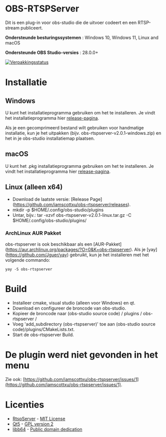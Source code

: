 # OBS-RTSPServer

Dit is een plug-in voor obs-studio die de uitvoer codeert en een RTSP-stream publiceert.

**Ondersteunde besturingssystemen** : Windows 10, Windows 11, Linux and macOS

**Ondersteunde OBS Studio-versies** : 28.0.0+

[![Verpakkingsstatus](https://repology.org/badge/vertical-allrepos/obs-rtspserver.svg)](https://repology.org/project/obs-rtspserver/versions)

# Installatie
## Windows
U kunt het installatieprogramma gebruiken om het te installeren. Je vindt het installatieprogramma hier [release-pagina](https://github.com/iamscottxu/obs-rtspserver/releases).

Als je een gecomprimeerd bestand wilt gebruiken voor handmatige installatie, kun je het uitpakken (bijv. obs-rtspserver-v2.0.1-windows.zip) en het in je obs-studio installatiemap plaatsen.

## macOS
U kunt het .pkg installatieprogramma gebruiken om het te installeren. Je vindt het installatieprogramma hier [release-pagina](https://github.com/iamscottxu/obs-rtspserver/releases).

## Linux (alleen x64)
* Download de laatste versie: [Release Page] (https://github.com/iamscottxu/obs-rtspserver/releases).
* mkdir -p $HOME/.config/obs-studio/plugins
* Untar, bijv.: tar -xzvf obs-rtspserver-v2.0.1-linux.tar.gz -C $HOME/.config/obs-studio/plugins/

### ArchLinux AUR Pakket
obs-rtspserver is ook beschikbaar als een [AUR-Pakket] (https://aur.archlinux.org/packages/?O=0&K=obs-rtspserver).
Als je [yay] (https://github.com/Jguer/yay) gebruikt, kun je het installeren met het volgende commando:

```shell
yay -S obs-rtspserver
```

# Build
* Installeer cmake, visual studio (alleen voor Windows) en qt.
* Download en configureer de broncode van obs-studio.
* Kopieer de broncode naar (obs-studio source code) / plugins / obs-rtspserver /
* Voeg 'add_subdirectory (obs-rtspserver)' toe aan (obs-studio source code)/plugins/CMakeLists.txt.
* Start de obs-rtspserver Build.

# De plugin werd niet gevonden in het menu
Zie ook: [https://github.com/iamscottxu/obs-rtspserver/issues/1](https://github.com/iamscottxu/obs-rtspserver/issues/1).

# Licenties
* [RtspServer](https://github.com/PHZ76/RtspServer/) - [MIT License](https://github.com/PHZ76/RtspServer/blob/master/LICENSE)
* [Qt5](https://www.qt.io/) - [GPL version 2](https://doc.qt.io/qt-5/licensing.html)
* [libb64](https://sourceforge.net/projects/libb64/) - [Public domain dedication](https://sourceforge.net/p/libb64/git/ci/master/tree/LICENSE)
